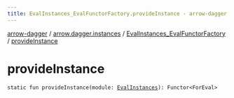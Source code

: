 ```yaml
---
title: EvalInstances_EvalFunctorFactory.provideInstance - arrow-dagger
---
```


[arrow-dagger](../../index.html) / [arrow.dagger.instances](../index.html) / [EvalInstances_EvalFunctorFactory](index.html) / [provideInstance](./provide-instance.html)

# provideInstance

`static fun provideInstance(module: `[`EvalInstances`](../-eval-instances/index.html)`): Functor<ForEval>`